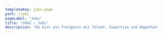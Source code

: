 ```yaml
---
templateKey: jobs-page
path: /jobs
pageLabel: "Jobs"
title: "UX&I – Jobs"
description: "Du bist ein Freigeist mit Talent, Expertise und Empathie? Und Du liebst den Blick über den Tellerrand? Dann suchen wir Dich!"
---
```

